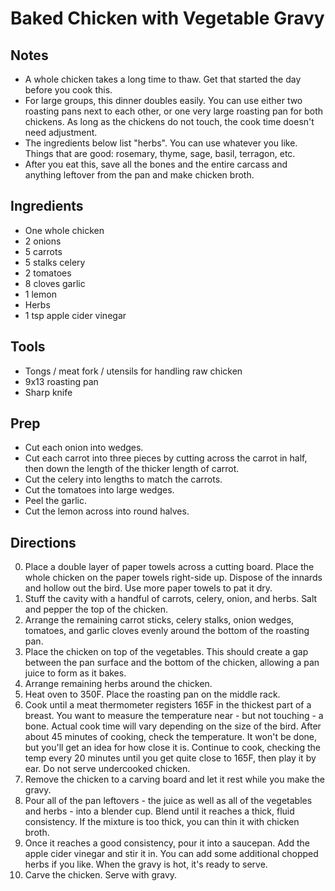 # Baked Chicken with Vegetable Gravy

## Notes
* A whole chicken takes a long time to thaw. Get that started the day before
  you cook this.
* For large groups, this dinner doubles easily. You can use either two roasting
  pans next to each other, or one very large roasting pan for both chickens.
  As long as the chickens do not touch, the cook time doesn't need adjustment.
* The ingredients below list "herbs". You can use whatever you like. Things that
  are good: rosemary, thyme, sage, basil, terragon, etc.
* After you eat this, save all the bones and the entire carcass and anything
  leftover from the pan and make chicken broth.

## Ingredients
* One whole chicken
* 2 onions
* 5 carrots
* 5 stalks celery
* 2 tomatoes
* 8 cloves garlic
* 1 lemon
* Herbs
* 1 tsp apple cider vinegar

## Tools
* Tongs / meat fork / utensils for handling raw chicken
* 9x13 roasting pan
* Sharp knife

## Prep
* Cut each onion into wedges.
* Cut each carrot into three pieces by cutting across the carrot in half, then
  down the length of the thicker length of carrot.
* Cut the celery into lengths to match the carrots.
* Cut the tomatoes into large wedges.
* Peel the garlic.
* Cut the lemon across into round halves.

## Directions
0. Place a double layer of paper towels across a cutting board. Place the whole
   chicken on the paper towels right-side up. Dispose of the innards and hollow
   out the bird. Use more paper towels to pat it dry.
0. Stuff the cavity with a handful of carrots, celery, onion, and herbs. Salt
   and pepper the top of the chicken.
0. Arrange the remaining carrot sticks, celery stalks, onion wedges, tomatoes,
   and garlic cloves evenly around the bottom of the roasting pan.
0. Place the chicken on top of the vegetables. This should create a gap between
   the pan surface and the bottom of the chicken, allowing a pan juice to form
   as it bakes.
0. Arrange remaining herbs around the chicken.
0. Heat oven to 350F. Place the roasting pan on the middle rack.
0. Cook until a meat thermometer registers 165F in the thickest part of a
   breast. You want to measure the temperature near - but not touching - a bone.
   Actual cook time will vary depending on the size of the bird. After about 45
   minutes of cooking, check the temperature. It won't be done, but you'll get
   an idea for how close it is. Continue to cook, checking the temp every 20
   minutes until you get quite close to 165F, then play it by ear. Do not serve
   undercooked chicken.
0. Remove the chicken to a carving board and let it rest while you make the
   gravy.
0. Pour all of the pan leftovers - the juice as well as all of the vegetables
   and herbs - into a blender cup. Blend until it reaches a thick, fluid
   consistency. If the mixture is too thick, you can thin it with chicken broth.
0. Once it reaches a good consistency, pour it into a saucepan. Add the apple
   cider vinegar and stir it in. You can add some additional chopped herbs if
   you like. When the gravy is hot, it's ready to serve.
0. Carve the chicken. Serve with gravy.

